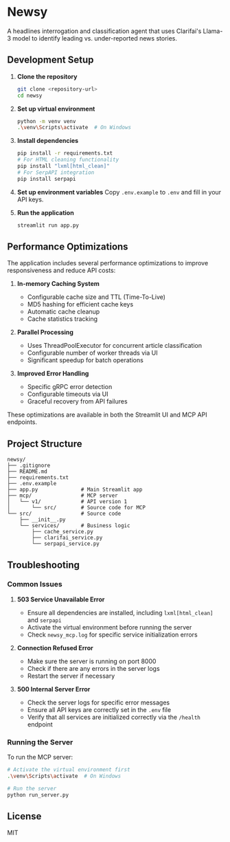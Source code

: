 # Newsy

A headlines interrogation and classification agent that uses Clarifai's Llama-3 model to identify leading vs. under-reported news stories.

## Development Setup

1. **Clone the repository**
   ```bash
   git clone <repository-url>
   cd newsy
   ```

2. **Set up virtual environment**
   ```bash
   python -m venv venv
   .\venv\Scripts\activate  # On Windows
   ```

3. **Install dependencies**
   ```bash
   pip install -r requirements.txt
   # For HTML cleaning functionality
   pip install "lxml[html_clean]"
   # For SerpAPI integration
   pip install serpapi
   ```

4. **Set up environment variables**
   Copy `.env.example` to `.env` and fill in your API keys.

5. **Run the application**
   ```bash
   streamlit run app.py
   ```

## Performance Optimizations

The application includes several performance optimizations to improve responsiveness and reduce API costs:

1. **In-memory Caching System**
   - Configurable cache size and TTL (Time-To-Live)
   - MD5 hashing for efficient cache keys
   - Automatic cache cleanup
   - Cache statistics tracking

2. **Parallel Processing**
   - Uses ThreadPoolExecutor for concurrent article classification
   - Configurable number of worker threads via UI
   - Significant speedup for batch operations

3. **Improved Error Handling**
   - Specific gRPC error detection
   - Configurable timeouts via UI
   - Graceful recovery from API failures

These optimizations are available in both the Streamlit UI and MCP API endpoints.

## Project Structure

```
newsy/
├── .gitignore
├── README.md
├── requirements.txt
├── .env.example
├── app.py              # Main Streamlit app
├── mcp/                # MCP server
│   └── v1/             # API version 1
│       └── src/        # Source code for MCP
└── src/                # Source code
    ├── __init__.py
    └── services/       # Business logic
        ├── cache_service.py
        ├── clarifai_service.py
        └── serpapi_service.py
```

## Troubleshooting

### Common Issues

1. **503 Service Unavailable Error**
   - Ensure all dependencies are installed, including `lxml[html_clean]` and `serpapi`
   - Activate the virtual environment before running the server
   - Check `newsy_mcp.log` for specific service initialization errors

2. **Connection Refused Error**
   - Make sure the server is running on port 8000
   - Check if there are any errors in the server logs
   - Restart the server if necessary

3. **500 Internal Server Error**
   - Check the server logs for specific error messages
   - Ensure all API keys are correctly set in the `.env` file
   - Verify that all services are initialized correctly via the `/health` endpoint

### Running the Server

To run the MCP server:
```bash
# Activate the virtual environment first
.\venv\Scripts\activate  # On Windows

# Run the server
python run_server.py
```

## License

MIT
